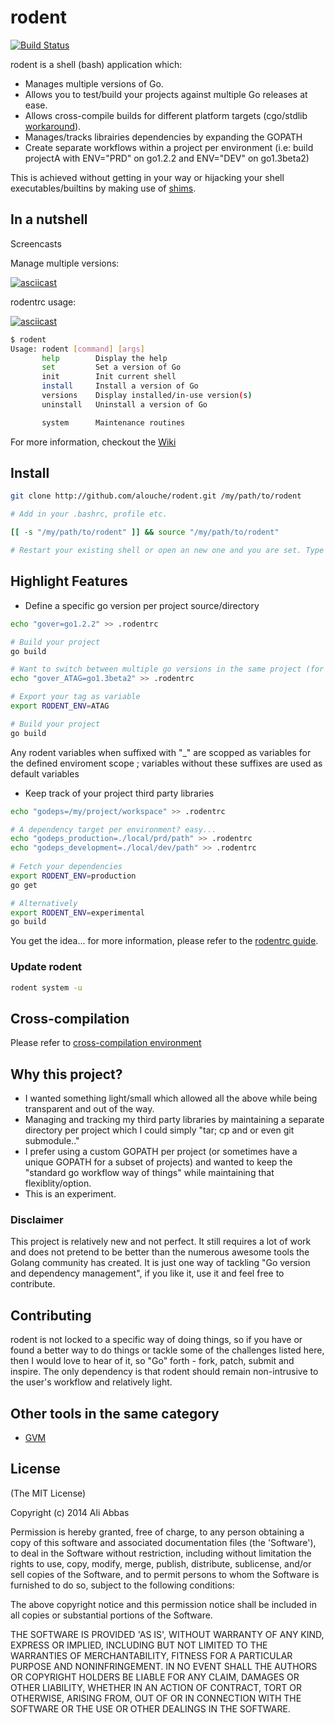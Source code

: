 # rodent
[![Build Status](https://drone.io/github.com/alouche/rodent/status.png)](https://drone.io/github.com/alouche/rodent/latest)

rodent is a shell (bash) application which:

* Manages multiple versions of Go.
* Allows you to test/build your projects against multiple Go releases at ease.
* Allows cross-compile builds for different platform targets (cgo/stdlib [workaround](https://groups.google.com/d/msg/golang-nuts/2XoGUvBalcw/ErSWiTlO17kJ)).
* Manages/tracks librairies dependencies by expanding the GOPATH
* Create separate workflows within a project per environment (i.e: build projectA with ENV="PRD" on go1.2.2 and ENV="DEV" on go1.3beta2)

This is achieved without getting in your way or hijacking your shell executables/builtins by making use of [shims](http://en.wikipedia.org/wiki/Shim_%28computing%29).

## In a nutshell

Screencasts

Manage multiple versions:

[![asciicast](https://asciinema.org/a/15316.png)](https://asciinema.org/a/15316)

rodentrc usage:

[![asciicast](https://asciinema.org/a/15315.png)](https://asciinema.org/a/15315)

```bash
$ rodent
Usage: rodent [command] [args]
       help        Display the help
       set         Set a version of Go
       init        Init current shell
       install     Install a version of Go
       versions    Display installed/in-use version(s)
       uninstall   Uninstall a version of Go

       system      Maintenance routines
```

For more information, checkout the [Wiki](https://github.com/alouche/rodent/wiki)

## Install
```bash
git clone http://github.com/alouche/rodent.git /my/path/to/rodent

# Add in your .bashrc, profile etc.

[[ -s "/my/path/to/rodent" ]] && source "/my/path/to/rodent"

# Restart your existing shell or open an new one and you are set. Type "rodent".
```

## Highlight Features

* Define a specific go version per project source/directory
```bash
echo "gover=go1.2.2" >> .rodentrc

# Build your project
go build

# Want to switch between multiple go versions in the same project (for testing new builds)
echo "gover_ATAG=go1.3beta2" >> .rodentrc

# Export your tag as variable
export RODENT_ENV=ATAG

# Build your project
go build
``` 
Any rodent variables when suffixed with "\_<LABEL>" are scopped as variables for the defined enviroment scope <LABEL>; variables without these <LABEL> suffixes are used as default variables

* Keep track of your project third party libraries
```bash
echo "godeps=/my/project/workspace" >> .rodentrc

# A dependency target per environment? easy...
echo "godeps_production=./local/prd/path" >> .rodentrc
echo "godeps_development=./local/dev/path" >> .rodentrc
  
# Fetch your dependencies
export RODENT_ENV=production
go get

# Alternatively
export RODENT_ENV=experimental
go build
```

You get the idea... for more information, please refer to the [rodentrc guide](https://github.com/alouche/rodent/wiki/rodentrc-file).

### Update rodent
```bash
rodent system -u
```

## Cross-compilation
Please refer to [cross-compilation environment](https://github.com/alouche/rodent/wiki/cross-compilation-setup)

## Why this project?

* I wanted something light/small which allowed all the above while being transparent and out of the way.
* Managing and tracking my third party libraries by maintaining a separate directory per project which I could simply "tar; cp and or even git submodule.." 
* I prefer using a custom GOPATH per project (or sometimes have a unique GOPATH for a subset of projects) and wanted to keep the "standard go workflow way of things" while maintaining that flexiblity/option.
* This is an experiment.

### Disclaimer

This project is relatively new and not perfect. It still requires a lot of work and does not pretend to be better than the numerous awesome tools the Golang community has created. It is just one way of tackling "Go version and dependency management", if you like it, use it and feel free to contribute.

## Contributing

rodent is not locked to a specific way of doing things, so if you have or found a better way to do things or tackle some of the challenges listed here, then I would love to hear of it, so "Go" forth - fork, patch, submit and inspire. The only dependency is that rodent should remain non-intrusive to the user's workflow and relatively light.

## Other tools in the same category
* [GVM](https://github.com/moovweb/gvm)

## License

(The MIT License)

Copyright (c) 2014 Ali Abbas

Permission is hereby granted, free of charge, to any person obtaining
a copy of this software and associated documentation files (the
'Software'), to deal in the Software without restriction, including
without limitation the rights to use, copy, modify, merge, publish,
distribute, sublicense, and/or sell copies of the Software, and to
permit persons to whom the Software is furnished to do so, subject to
the following conditions:

The above copyright notice and this permission notice shall be
included in all copies or substantial portions of the Software.

THE SOFTWARE IS PROVIDED 'AS IS', WITHOUT WARRANTY OF ANY KIND,
EXPRESS OR IMPLIED, INCLUDING BUT NOT LIMITED TO THE WARRANTIES OF
MERCHANTABILITY, FITNESS FOR A PARTICULAR PURPOSE AND NONINFRINGEMENT.
IN NO EVENT SHALL THE AUTHORS OR COPYRIGHT HOLDERS BE LIABLE FOR ANY
CLAIM, DAMAGES OR OTHER LIABILITY, WHETHER IN AN ACTION OF CONTRACT,
TORT OR OTHERWISE, ARISING FROM, OUT OF OR IN CONNECTION WITH THE
SOFTWARE OR THE USE OR OTHER DEALINGS IN THE SOFTWARE. 

